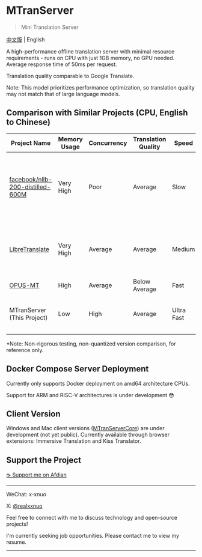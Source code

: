 # MTranServer 
> Mini Translation Server

[中文版](README.md) | English

A high-performance offline translation server with minimal resource requirements - runs on CPU with just 1GB memory, no GPU needed. Average response time of 50ms per request.

Translation quality comparable to Google Translate.

Note: This model prioritizes performance optimization, so translation quality may not match that of large language models.

## Comparison with Similar Projects (CPU, English to Chinese)

| Project Name | Memory Usage | Concurrency | Translation Quality | Speed | Additional Info |
|--------------|--------------|-------------|---------------------|-------|-----------------|
| [facebook/nllb-200-distilled-600M](https://github.com/thammegowda/nllb-serve) | Very High | Poor | Average | Slow | Android's [RTranslator](https://github.com/niedev/RTranslator) has optimizations but still has high resource usage and slower speed |
| [LibreTranslate](https://github.com/LibreTranslate/LibreTranslate) | Very High | Average | Average | Medium | Mid-range CPU: 3 sentences/s, high-end CPU: 15-20 sentences/s. [Details](https://community.libretranslate.com/t/performance-benchmark-data/486) |
| [OPUS-MT](https://github.com/OpenNMT/CTranslate2#benchmarks) | High | Average | Below Average | Fast | [Performance Benchmarks](https://github.com/OpenNMT/CTranslate2#benchmarks) |
| MTranServer (This Project) | Low | High | Average | Ultra Fast | 50ms average response time per request |

*Note: Non-rigorous testing, non-quantized version comparison, for reference only.

## Docker Compose Server Deployment

Currently only supports Docker deployment on amd64 architecture CPUs.

Support for ARM and RISC-V architectures is under development 😳

## Client Version

Windows and Mac client versions ([MTranServerCore](https://github.com/xxnuo/MTranServerCore)) are under development (not yet public). Currently available through browser extensions: Immersive Translation and Kiss Translator.

## Support the Project

[☕️ Support me on Afdian](https://afdian.com/a/xxnuo)

---

WeChat: x-xnuo

X: [@realxxnuo](https://x.com/realxxnuo)

Feel free to connect with me to discuss technology and open-source projects!

I'm currently seeking job opportunities. Please contact me to view my resume.

---
